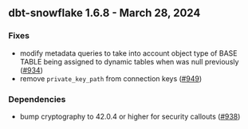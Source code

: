 ## dbt-snowflake 1.6.8 - March 28, 2024

### Fixes

- modify metadata queries to take into account object type of BASE TABLE being assigned to dynamic tables when was null previously ([#934](https://github.com/dbt-labs/dbt-snowflake/issues/934))
- remove `private_key_path` from connection keys ([#949](https://github.com/dbt-labs/dbt-snowflake/issues/949))

### Dependencies

- bump cryptography to 42.0.4 or higher for security callouts ([#938](https://github.com/dbt-labs/dbt-snowflake/pull/938))
